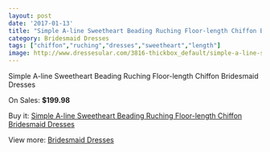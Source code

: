 ```yaml
---
layout: post
date: '2017-01-13'
title: "Simple A-line Sweetheart Beading Ruching Floor-length Chiffon Bridesmaid Dresses"
category: Bridesmaid Dresses
tags: ["chiffon","ruching","dresses","sweetheart","length"]
image: http://www.dressesular.com/3816-thickbox_default/simple-a-line-sweetheart-beading-ruching-floor-length-chiffon-bridesmaid-dresses.jpg
---
```

Simple A-line Sweetheart Beading Ruching Floor-length Chiffon Bridesmaid Dresses

On Sales: **$199.98**
<a href="https://www.dressesular.com/bridesmaid-dresses/1519-simple-a-line-sweetheart-beading-ruching-floor-length-chiffon-bridesmaid-dresses.html"><amp-img layout="responsive" width="600" height="600" src="//www.dressesular.com/3816-thickbox_default/simple-a-line-sweetheart-beading-ruching-floor-length-chiffon-bridesmaid-dresses.jpg" alt="Simple A-line Sweetheart Beading Ruching Floor-length Chiffon Bridesmaid Dresses 0" /></a>

Buy it: [Simple A-line Sweetheart Beading Ruching Floor-length Chiffon Bridesmaid Dresses](https://www.dressesular.com/bridesmaid-dresses/1519-simple-a-line-sweetheart-beading-ruching-floor-length-chiffon-bridesmaid-dresses.html "Simple A-line Sweetheart Beading Ruching Floor-length Chiffon Bridesmaid Dresses")

View more: [Bridesmaid Dresses](https://www.dressesular.com/4-bridesmaid-dresses "Bridesmaid Dresses")